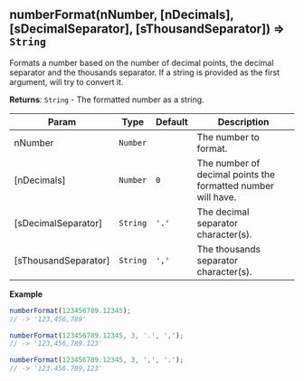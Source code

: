 <a name="numberFormat"></a>

## numberFormat(nNumber, [nDecimals], [sDecimalSeparator], [sThousandSeparator]) ⇒ <code>String</code>
Formats a number based on the number of decimal points,
the decimal separator and the thousands separator.
If a string is provided as the first argument, will try to convert it.

**Returns**: <code>String</code> - The formatted number as a string.  

| Param | Type | Default | Description |
| --- | --- | --- | --- |
| nNumber | <code>Number</code> |  | The number to format. |
| [nDecimals] | <code>Number</code> | <code>0</code> | The number of decimal points the formatted number will have. |
| [sDecimalSeparator] | <code>String</code> | <code>&#x27;.&#x27;</code> | The decimal separator character(s). |
| [sThousandSeparator] | <code>String</code> | <code>&#x27;,&#x27;</code> | The thousands separator character(s). |

**Example**  
```js
numberFormat(123456789.12345);
// -> '123,456,789'

numberFormat(123456789.12345, 3, '.', ',');
// -> '123,456,789.123'

numberFormat(123456789.12345, 3, ',', '.');
// -> '123.456.789,123'
```
